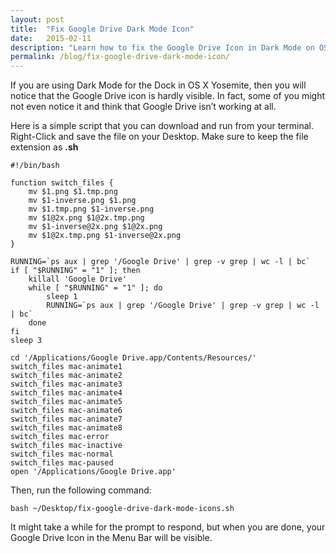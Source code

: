 ```yaml
---
layout: post
title:  "Fix Google Drive Dark Mode Icon"
date:   2015-02-11
description: "Learn how to fix the Google Drive Icon in Dark Mode on OS X Yosemite"
permalink: /blog/fix-google-drive-dark-mode-icon/
---
```


If you are using Dark Mode for the Dock in OS X Yosemite, then you will notice that the Google Drive icon is hardly visible. In fact, some of you might not even notice it and think that Google Drive isn’t working at all.

Here is a simple script that you can download and run from your terminal. Right-Click and save the file on your Desktop. Make sure to keep the file extension as **.sh**

```
#!/bin/bash

function switch_files {
    mv $1.png $1.tmp.png
    mv $1-inverse.png $1.png
    mv $1.tmp.png $1-inverse.png
    mv $1@2x.png $1@2x.tmp.png
    mv $1-inverse@2x.png $1@2x.png
    mv $1@2x.tmp.png $1-inverse@2x.png
}

RUNNING=`ps aux | grep '/Google Drive' | grep -v grep | wc -l | bc`
if [ "$RUNNING" = "1" ]; then
    killall 'Google Drive'
    while [ "$RUNNING" = "1" ]; do
        sleep 1
        RUNNING=`ps aux | grep '/Google Drive' | grep -v grep | wc -l | bc`
    done
fi
sleep 3

cd '/Applications/Google Drive.app/Contents/Resources/'
switch_files mac-animate1
switch_files mac-animate2
switch_files mac-animate3
switch_files mac-animate4
switch_files mac-animate5
switch_files mac-animate6
switch_files mac-animate7
switch_files mac-animate8
switch_files mac-error
switch_files mac-inactive
switch_files mac-normal
switch_files mac-paused
open '/Applications/Google Drive.app'
```

Then, run the following command:

```
bash ~/Desktop/fix-google-drive-dark-mode-icons.sh
```

It might take a while for the prompt to respond, but when you are done, your Google Drive Icon in the Menu Bar will be visible.
